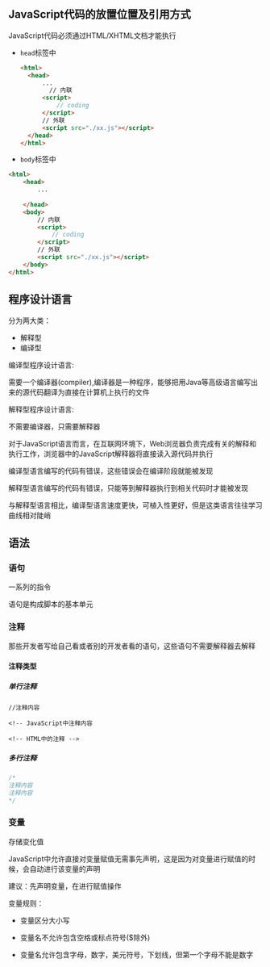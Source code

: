 ## JavaScript代码的放置位置及引用方式

JavaScript代码必须通过HTML/XHTML文档才能执行

* `head`标签中

  ```html
  <html>
  	<head>
  		...
          // 内联
  		<script>
  			// coding
  		</script>
  		// 外联
  		<script src="./xx.js"></script>
  	</head>
  </html>
  ```

  

* `body`标签中

```html
<html>
	<head>
		...
		
	</head>
	<body>
        // 内联
		<script>
			// coding
		</script>
		// 外联
		<script src="./xx.js"></script>
	</body>
</html>
```

## 程序设计语言

分为两大类：

* 解释型
* 编译型

编译型程序设计语言:

需要一个编译器(compiler),编译器是一种程序，能够把用Java等高级语言编写出来的源代码翻译为直接在计算机上执行的文件

解释型程序设计语言:

不需要编译器，只需要解释器

对于JavaScript语言而言，在互联网环境下，Web浏览器负责完成有关的解释和执行工作，浏览器中的JavaScript解释器将直接读入源代码并执行

编译型语言编写的代码有错误，这些错误会在编译阶段就能被发现 

解释型语言编写的代码有错误，只能等到解释器执行到相关代码时才能被发现

与解释型语言相比，编译型语言速度更快，可植入性更好，但是这类语言往往学习曲线相对陡峭

## 语法

### 语句

一系列的指令

语句是构成脚本的基本单元

### 注释

那些开发者写给自己看或者别的开发者看的语句，这些语句不需要解释器去解释

#### 注释类型

##### 单行注释

`//注释内容 `

`<!-- JavaScript中注释内容`

`<!-- HTML中的注释 -->`

##### 多行注释

```js
/*
注释内容
注释内容
*/
```

### 变量

存储变化值

JavaScript中允许直接对变量赋值无需事先声明，这是因为对变量进行赋值的时候，会自动进行该变量的声明

建议：先声明变量，在进行赋值操作

变量规则：

* 变量区分大小写

* 变量名不允许包含空格或标点符号($除外)

* 变量名允许包含字母，数字，美元符号，下划线，但第一个字母不能是数字